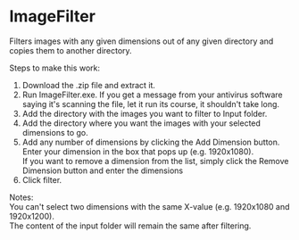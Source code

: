 ImageFilter
===========

Filters images with any given dimensions out of any given directory and copies them to another directory.

Steps to make this work:   
1) Download the .zip file and extract it.  
2) Run ImageFilter.exe. If you get a message from your antivirus software saying it's scanning the file, let it run its course, it shouldn't take long.  
3) Add the directory with the images you want to filter to Input folder.
4) Add the directory where you want the images with your selected dimensions to go.  
5) Add any number of dimensions by clicking the Add Dimension button. Enter your dimension in the box that pops up (e.g. 1920x1080).  
If you want to remove a dimension from the list, simply click the Remove Dimension button and enter the dimensions
6) Click filter.  

Notes:   
You can't select two dimensions with the same X-value (e.g. 1920x1080 and 1920x1200).  
The content of the input folder will remain the same after filtering.  
